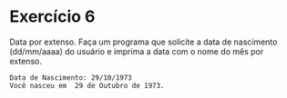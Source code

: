 # Exercício 6

Data por extenso. Faça um programa que solicite a data de nascimento (dd/mm/aaaa) do usuário e imprima a data com o nome do mês por extenso.

```
Data de Nascimento: 29/10/1973
Você nasceu em  29 de Outubro de 1973.
```
